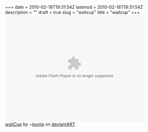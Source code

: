 +++
date = 2010-02-18T19:31:54Z
lastmod = 2010-02-18T19:31:54Z
description = ""
draft = true
slug = "waitcup"
title = "waitcup"
+++
<object width="450" height="348"><param name="movie" value="http://backend.deviantart.com/embed/view.swf" /><param name="flashvars" value="id=154563013&width=1337" /><param name="allowScriptAccess" value="always" /><embed src="http://backend.deviantart.com/embed/view.swf" type="application/x-shockwave-flash" width="450" flashvars="id=154563013&width=1337" height="348" allowscriptaccess="always"></embed></object><br /><a href="http://www.deviantart.com/deviation/154563013/">waitCup</a> by ~<a class="u" href="http://koojie.deviantart.com/">koojie</a> on <a href="http://www.deviantart.com">deviant</a><a href="http://www.deviantart.com">ART</a>